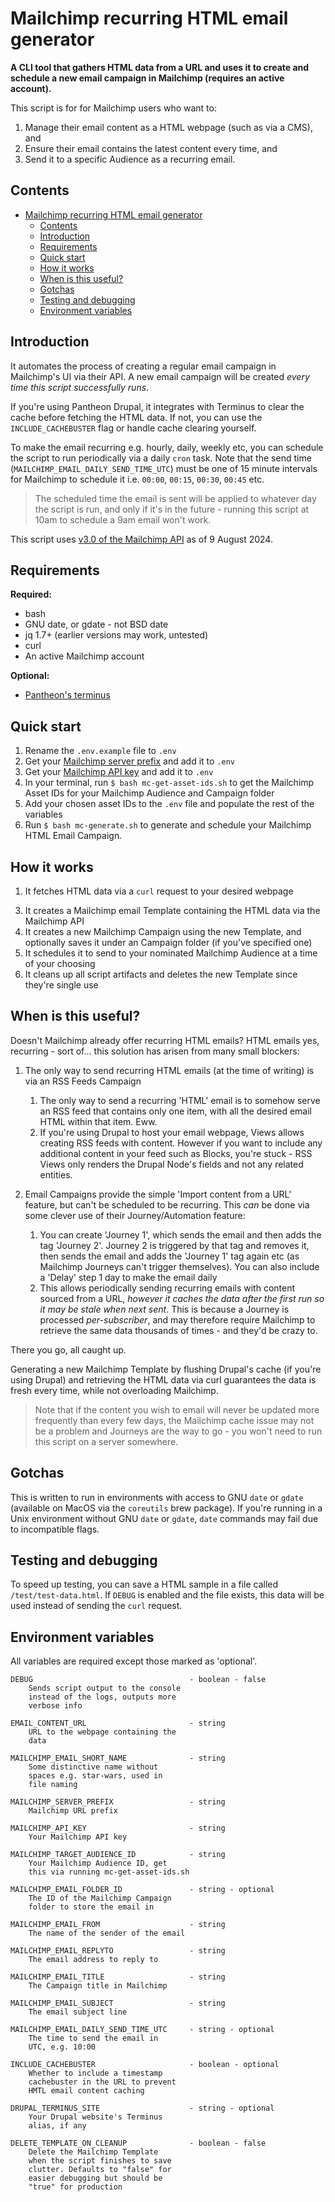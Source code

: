 # Mailchimp recurring HTML email generator

**A CLI tool that gathers HTML data from a URL and uses it to create and schedule a new email campaign in Mailchimp (requires an active account).**

This script is for for Mailchimp users who want to:

1. Manage their email content as a HTML webpage (such as via a CMS), and
2. Ensure their email contains the latest content every time, and
3. Send it to a specific Audience as a recurring email.

## Contents
- [Mailchimp recurring HTML email generator](#mailchimp-recurring-html-email-generator)
  - [Contents](#contents)
  - [Introduction](#introduction)
  - [Requirements](#requirements)
  - [Quick start](#quick-start)
  - [How it works](#how-it-works)
  - [When is this useful?](#when-is-this-useful)
  - [Gotchas](#gotchas)
  - [Testing and debugging](#testing-and-debugging)
  - [Environment variables](#environment-variables)

## Introduction

It automates the process of creating a regular email campaign in Mailchimp's UI via their API. A new email campaign will be created *every time this script successfully runs*.

If you're using Pantheon Drupal, it integrates with Terminus to clear the cache before fetching the HTML data. If not, you can use the `INCLUDE_CACHEBUSTER` flag or handle cache clearing yourself.

To make the email recurring e.g. hourly, daily, weekly etc, you can schedule the script to run periodically via a daily `cron` task. Note that the send time (`MAILCHIMP_EMAIL_DAILY_SEND_TIME_UTC`) must be one of 15 minute intervals for Mailchimp to schedule it i.e. `00:00`, `00:15`, `00:30`, `00:45` etc.

> The scheduled time the email is sent will be applied to whatever day the script is run, and only if it's in the future - running this script at 10am to schedule a 9am email won't work.

This script uses [v3.0 of the Mailchimp API](https://mailchimp.com/developer/marketing/api/) as of 9 August 2024.


## Requirements

**Required:**

- bash
- GNU date, or gdate - not BSD date
- jq 1.7+ (earlier versions may work, untested)
- curl
- An active Mailchimp account

**Optional:**

 - [Pantheon's terminus](https://docs.pantheon.io/terminus)


## Quick start

1. Rename the `.env.example` file to `.env`
2. Get your [Mailchimp server prefix](https://mailchimp.com/developer/marketing/guides/quick-start/#make-your-first-api-call) and add it to `.env`
3. Get your [Mailchimp API key](https://mailchimp.com/developer/marketing/guides/quick-start/#generate-your-api-key) and add it to `.env`
4. In your terminal, run `$ bash mc-get-asset-ids.sh` to get the Mailchimp Asset IDs for your Mailchimp Audience and Campaign folder
5. Add your chosen asset IDs to the `.env` file and populate the rest of the variables
6. Run `$ bash mc-generate.sh` to generate and schedule your Mailchimp HTML Email Campaign.


## How it works

1. It fetches HTML data via a `curl` request to your desired webpage
<!-- TODO: 2. It parses the HTML response and ensures it's valid -->
3. It creates a Mailchimp email Template containing the HTML data via the Mailchimp API
4. It creates a new Mailchimp Campaign using the new Template, and optionally saves it under an Campaign folder (if you've specified one)
5. It schedules it to send to your nominated Mailchimp Audience at a time of your choosing
6. It cleans up all script artifacts and deletes the new Template since they're single use


## When is this useful? 

Doesn't Mailchimp already offer recurring HTML emails? HTML emails yes, recurring - sort of... this solution has arisen from many small blockers:

1. The only way to send recurring HTML emails (at the time of writing) is via an RSS Feeds Campaign
   1. The only way to send a recurring 'HTML' email is to somehow serve an RSS feed that contains only one item, with all the desired email HTML within that item. Eww.
   2. If you're using Drupal to host your email webpage, Views allows creating RSS feeds with content. However if you want to include any additional content in your feed such as Blocks, you're stuck - RSS Views only renders the Drupal Node's fields and not any related entities.
      
2. Email Campaigns provide the simple 'Import content from a URL' feature, but can't be scheduled to be recurring. This *can* be done via some clever use of their Journey/Automation feature:
   1. You can create 'Journey 1', which sends the email and then adds the tag 'Journey 2'. Journey 2 is triggered by that tag and removes it, then sends the email and adds the 'Journey 1' tag again etc (as Mailchimp Journeys can't trigger themselves). You can also include a 'Delay' step 1 day to make the email daily
   2. This allows periodically sending recurring emails with content sourced from a URL, *however it caches the data after the first run so it may be stale when next sent*. This is because a Journey is processed *per-subscriber*, and may therefore require Mailchimp to retrieve the same data thousands of times - and they'd be crazy to.

There you go, all caught up.

Generating a new Mailchimp Template by flushing Drupal's cache (if you're using Drupal) and retrieving the HTML data via curl guarantees the data is fresh every time, while not overloading Mailchimp.

> Note that if the content you wish to email will never be updated more frequently than every few days, the Mailchimp cache issue may not be a problem and Journeys are the way to go - you won't need to run this script on a server somewhere.


## Gotchas

This is written to run in environments with access to GNU `date` or `gdate` (available on MacOS via the `coreutils` brew package). If you're running in a Unix environment without GNU `date` or `gdate`, `date` commands may fail due to incompatible flags.

## Testing and debugging

To speed up testing, you can save a HTML sample in a file called `/test/test-data.html`. If `DEBUG` is enabled and the file exists, this data will be used instead of sending the `curl` request.


## Environment variables

All variables are required except those marked as 'optional'.

```
DEBUG                                   - boolean - false
    Sends script output to the console 
    instead of the logs, outputs more 
    verbose info

EMAIL_CONTENT_URL                       - string
    URL to the webpage containing the
    data

MAILCHIMP_EMAIL_SHORT_NAME              - string
    Some distinctive name without 
    spaces e.g. star-wars, used in 
    file naming

MAILCHIMP_SERVER_PREFIX                 - string
    Mailchimp URL prefix

MAILCHIMP_API_KEY                       - string
    Your Mailchimp API key

MAILCHIMP_TARGET_AUDIENCE_ID            - string
    Your Mailchimp Audience ID, get
    this via running mc-get-asset-ids.sh

MAILCHIMP_EMAIL_FOLDER_ID               - string - optional
    The ID of the Mailchimp Campaign 
    folder to store the email in

MAILCHIMP_EMAIL_FROM                    - string
    The name of the sender of the email

MAILCHIMP_EMAIL_REPLYTO                 - string
    The email address to reply to

MAILCHIMP_EMAIL_TITLE                   - string
    The Campaign title in Mailchimp

MAILCHIMP_EMAIL_SUBJECT                 - string
    The email subject line

MAILCHIMP_EMAIL_DAILY_SEND_TIME_UTC     - string - optional
    The time to send the email in
    UTC, e.g. 10:00

INCLUDE_CACHEBUSTER                     - boolean - optional
    Whether to include a timestamp
    cachebuster in the URL to prevent
    HMTL email content caching

DRUPAL_TERMINUS_SITE                    - string - optional
    Your Drupal website's Terminus
    alias, if any

DELETE_TEMPLATE_ON_CLEANUP              - boolean - false
    Delete the Mailchimp Template 
    when the script finishes to save
    clutter. Defaults to "false" for
    easier debugging but should be 
    "true" for production
```
